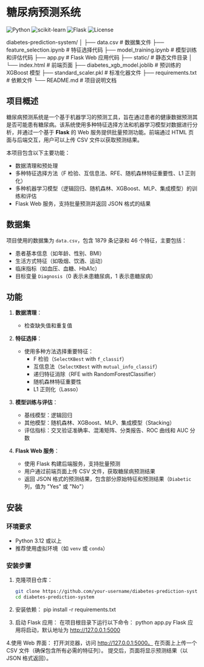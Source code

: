 # 糖尿病预测系统

![Python](https://img.shields.io/badge/Python-3.12-blue) ![scikit-learn](https://img.shields.io/badge/scikit--learn-1.3.2-orange) ![Flask](https://img.shields.io/badge/Flask-2.3.3-green) ![License](https://img.shields.io/badge/License-MIT-yellow)

diabetes-prediction-system/
│
├── data.csv                    # 数据集文件
├── feature_selection.ipynb     # 特征选择代码
├── model_training.ipynb        # 模型训练和评估代码
├── app.py                      # Flask Web 应用代码
├── static/                     # 静态文件目录
│   └── index.html              # 前端页面
├── diabetes_xgb_model.joblib   # 预训练的 XGBoost 模型
├── standard_scaler.pkl         # 标准化器文件
├── requirements.txt            # 依赖文件
└── README.md                   # 项目说明文档


## 项目概述

糖尿病预测系统是一个基于机器学习的预测工具，旨在通过患者的健康数据预测其是否可能患有糖尿病。该系统使用多种特征选择方法和机器学习模型对数据进行分析，并通过一个基于 **Flask** 的 Web 服务提供批量预测功能。前端通过 HTML 页面与后端交互，用户可以上传 CSV 文件以获取预测结果。

本项目包含以下主要功能：
- 数据清理和预处理
- 多种特征选择方法（F 检验、互信息法、RFE、随机森林特征重要性、L1 正则化）
- 多种机器学习模型（逻辑回归、随机森林、XGBoost、MLP、集成模型）的训练和评估
- Flask Web 服务，支持批量预测并返回 JSON 格式的结果

## 数据集

项目使用的数据集为 `data.csv`，包含 1879 条记录和 46 个特征，主要包括：
- 患者基本信息（如年龄、性别、BMI）
- 生活方式特征（如吸烟、饮酒、运动）
- 临床指标（如血压、血糖、HbA1c）
- 目标变量 `Diagnosis`（0 表示未患糖尿病，1 表示患糖尿病）

## 功能

1. **数据清理**：
   - 检查缺失值和重复值

2. **特征选择**：
   - 使用多种方法选择重要特征：
     - F 检验（`SelectKBest` with `f_classif`）
     - 互信息法（`SelectKBest` with `mutual_info_classif`）
     - 递归特征消除（RFE with RandomForestClassifier）
     - 随机森林特征重要性
     - L1 正则化（Lasso）

3. **模型训练与评估**：
   - 基线模型：逻辑回归
   - 其他模型：随机森林、XGBoost、MLP、集成模型（Stacking）
   - 评估指标：交叉验证准确率、混淆矩阵、分类报告、ROC 曲线和 AUC 分数

4. **Flask Web 服务**：
   - 使用 Flask 构建后端服务，支持批量预测
   - 用户通过前端页面上传 CSV 文件，获取糖尿病预测结果
   - 返回 JSON 格式的预测结果，包含部分原始特征和预测结果（`Diabetic` 列，值为 "Yes" 或 "No"）

## 安装

### 环境要求
- Python 3.12 或以上
- 推荐使用虚拟环境（如 `venv` 或 `conda`）

### 安装步骤
1. 克隆项目仓库：
   ```bash
   git clone https://github.com/your-username/diabetes-prediction-system.git
   cd diabetes-prediction-system

1. 安装依赖：
   pip install -r requirements.txt

3. 启动 Flask 应用：
  在项目根目录下运行以下命令：
  python app.py
  Flask 应用将启动，默认地址为 http://127.0.0.1:5000

4.使用 Web 界面：
 打开浏览器，访问 http://127.0.0.1:5000。
 在页面上上传一个 CSV 文件（确保包含所有必需的特征列）。
 提交后，页面将显示预测结果（以 JSON 格式返回）。
